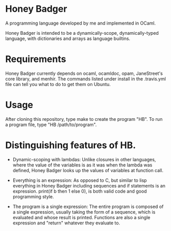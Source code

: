 # Honey Badger
A programming language developed by me and implemented in OCaml.

Honey Badger is intended to be a dynamically-scope, dynamically-typed
language, with dictionaries and arrays as language builtins.

# Requirements
Honey Badger currently depends on ocaml, ocamldoc, opam,
JaneStreet's core library, and menhir. The commands listed under
install in the .travis.yml file can tell you what to do to get them
on Ubuntu.

# Usage
After cloning this repository, type make to create the program "HB".
To run a program file, type "HB /path/to/program".

# Distinguishing features of HB.

* Dynamic-scoping with lambdas: Unlike closures in other languages,
  where the value of the variables is as it was when the lambda was
  defined, Honey Badger looks up the values of variables at function
  call.

* Everything is an expression: As opposed to C, but similar to lisp
  everything in Honey Badger including sequences and if statements
  is an expression. print(if b then 1 else 0), is both valid code
  and good programming style.

* The program is a single expression: The entire program is composed
  of a single expression, usually taking the form of a sequence,
  which is evaluated and whose result is printed. Functions are also
  a single expression and "return" whatever they evaluate to.


